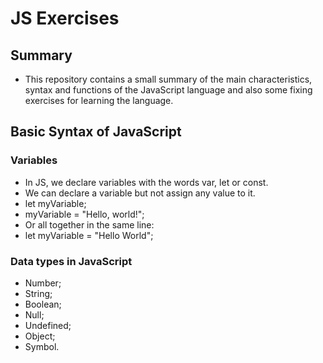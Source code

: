 # JS Exercises

## Summary
- This repository contains a small summary of the main characteristics, syntax and functions of the JavaScript language and also some fixing exercises for learning the language.

## Basic Syntax of JavaScript

### Variables
- In JS, we declare variables with the words var, let or const.
- We can declare a variable but not assign any value to it.
- let myVariable;
- myVariable = "Hello, world!";
- Or all together in the same line:
- let myVariable = "Hello World";

### Data types in JavaScript
- Number;
- String;
- Boolean;
- Null;
- Undefined;
- Object;
- Symbol.